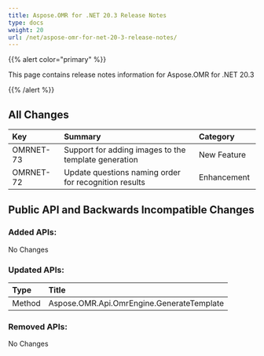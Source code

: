 ```yaml
---
title: Aspose.OMR for .NET 20.3 Release Notes
type: docs
weight: 20
url: /net/aspose-omr-for-net-20-3-release-notes/
---
```


{{% alert color="primary" %}} 

This page contains release notes information for Aspose.OMR for .NET 20.3

{{% /alert %}} 
## **All Changes**

|**Key**|**Summary**|**Category**|
| :- | :- | :- |
|OMRNET-73|Support for adding images to the template generation|New Feature|
|OMRNET-72|Update questions naming order for recognition results|Enhancement |
## **Public API and Backwards Incompatible Changes**
### **Added APIs:**
No Changes
### **Updated APIs:**

|**Type**|**Title**|
| :- | :- |
|Method|Aspose.OMR.Api.OmrEngine.GenerateTemplate|
### **Removed APIs:**
No Changes


